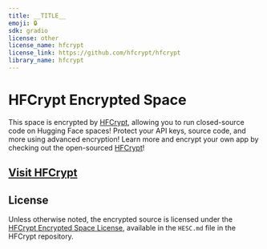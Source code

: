 ```yaml
---
title: __TITLE__
emoji: 🔒
sdk: gradio
license: other
license_name: hfcrypt
license_link: https://github.com/hfcrypt/hfcrypt
library_name: hfcrypt
---
```


# HFCrypt Encrypted Space

This space is encrypted by [HFCrypt](https://github.com/hfcrypt/hfcrypt), allowing you to run closed-source code on Hugging Face spaces! Protect your API keys, source code, and more using advanced encryption! Learn more and encrypt your own app by checking out the open-sourced [HFCrypt](https://github.com/hfcrypt/hfcrypt)!

## [Visit HFCrypt](https://github.com/hfcrypt/hfcrypt)

## License

Unless otherwise noted, the encrypted source is licensed under the [HFCrypt Encrypted Space License](https://github.com/hfcrypt/hfcrypt), available in the `HESC.md` file in the HFCrypt repository.